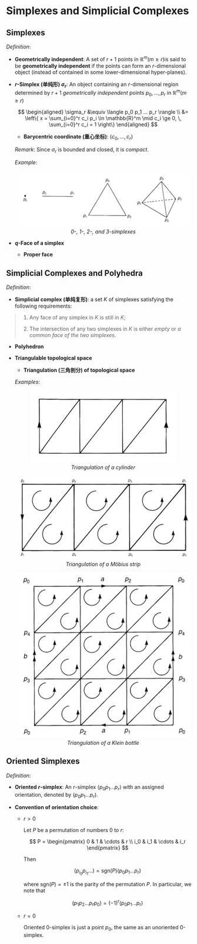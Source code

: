 # Simplexes and Simplicial Complexes

## Simplexes

*Definition*:

- **Geometrically independent**: A set of $r+1$ points in $\mathbb{R}^m (m \ge r)$is said to be **geometrically independent** if the points can form an $r$-dimensional object (instead of contained in some lower-dimensional hyper-planes).

- **$r$-Simplex (单纯形) $\sigma_r$**: An object containing an $r$-dimensional region determined by $r+1$ *geometrically independent* points $p_0, ..., p_r$ in $\mathbb{R}^m (m \ge r)$

    $$
    \begin{aligned}
        \sigma_r &\equiv
        \langle p_0 p_1 ... p_r \rangle
        \\ &= 
        \left\{
            x = \sum_{i=0}^r c_i p_i 
            \in \mathbb{R}^m \mid
            c_i \ge 0, \, \sum_{i=0}^r c_i = 1
        \right\}
    \end{aligned}
    $$

    - **Barycentric coordinate (重心坐标)**: $(c_0, ..., c_r)$
    
    *Remark*: Since $\sigma_r$ is bounded and closed, it is *compact*.
    
    *Example*:

    <center>

    ![](Fig-3_2.png)   
    *0-, 1-, 2-, and 3-simplexes*

    </center>

- **$q$-Face of a simplex**
    - **Proper face**

## Simplicial Complexes and Polyhedra

*Definition*:

- **Simplicial complex (单纯复形)**: a set $K$ of simplexes satisfying the following requirements:   
    
> 1. Any face of any simplex in $K$ is still in $K$;
>
> 2. The intersection of any two simplexes in $K$ is either *empty* or *a common face of the two simplexes*.

- **Polyhedron**

- **Triangulable topological space**

    - **Triangulation (三角剖分) of topological space**

    *Examples*:

    <center>

    ![](Fig-3_5a-Cylinder.png)   
    *Triangulation of a cylinder*

    ![](Fig-3_8-MobiusStrip.png)   
    *Triangulation of a Möbius strip*

    ![](Fig-3_12-KleinBottle.png)   
    *Triangulation of a Klein bottle*

    </center>

## Oriented Simplexes

*Definition*:

- **Oriented $r$-simplex**: An $r$-simplex $\langle p_0 p_1 ... p_r \rangle$ with an assigned orientation, denoted by $(p_0 p_1 ... p_r)$.

- **Convention of orientation choice**:

    - $r > 0$

        Let $P$ be a permutation of numbers 0 to $r$:

        $$
        P = 
        \begin{pmatrix}
            0 & 1 & \cdots & r \\
            i_0 & i_1 & \cdots & i_r
        \end{pmatrix}
        $$

        Then

        $$
        (p_{i_0} p_{i_1} ... ) = \text{sgn}(P) (p_0 p_1 ... p_r)
        $$

        where $\text{sgn}(P) = \pm 1$ is the parity of the permutation $P$. In particular, we note that

        $$
        (p_1 p_2 ... p_r p_0) = (-1)^r (p_0 p_1 ... p_r)
        $$

    - $r = 0$
        
        Oriented 0-simplex is just a point $p_0$, the same as an unoriented 0-simplex.

